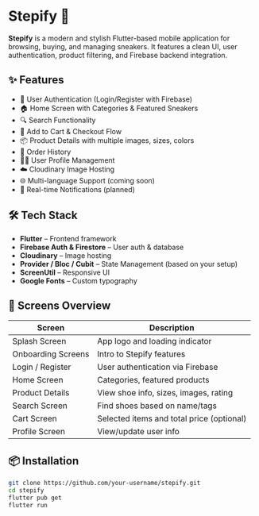 # Stepify 👟

**Stepify** is a modern and stylish Flutter-based mobile application for browsing, buying, and managing sneakers. It features a clean UI, user authentication, product filtering, and Firebase backend integration.

## ✨ Features

- 🔐 User Authentication (Login/Register with Firebase)
- 🏠 Home Screen with Categories & Featured Sneakers
- 🔍 Search Functionality
- 🛒 Add to Cart & Checkout Flow 
- 📦 Product Details with multiple images, sizes, colors
- 🧾 Order History 
- 🧑‍💼 User Profile Management
- ☁️ Cloudinary Image Hosting
- 🌐 Multi-language Support  (coming soon)
- 🔔 Real-time Notifications (planned)

## 🛠️ Tech Stack

- **Flutter** – Frontend framework
- **Firebase Auth & Firestore** – User auth & database
- **Cloudinary** – Image hosting
- **Provider / Bloc / Cubit** – State Management (based on your setup)
- **ScreenUtil** – Responsive UI
- **Google Fonts** – Custom typography

## 📱 Screens Overview

| Screen               | Description                               |
|----------------------|-------------------------------------------|
| Splash Screen        | App logo and loading indicator            |
| Onboarding Screens   | Intro to Stepify features                 |
| Login / Register     | User authentication via Firebase          |
| Home Screen          | Categories, featured products             |
| Product Details      | View shoe info, sizes, images, rating     |
| Search Screen        | Find shoes based on name/tags             |
| Cart Screen          | Selected items and total price (optional) |
| Profile Screen       | View/update user info                     |

## 📦 Installation

```bash
git clone https://github.com/your-username/stepify.git
cd stepify
flutter pub get
flutter run
